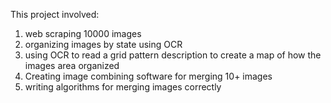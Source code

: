 This project involved:
1) web scraping 10000 images
2) organizing images by state using OCR
3) using OCR to read a grid pattern description to create a map of how the images area organized
4) Creating image combining software for merging 10+ images
5) writing algorithms for merging images correctly

